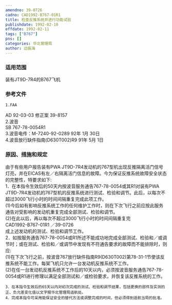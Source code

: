 ```yaml
---
amendno: 39-0726  
cadno: CAD1992-B767-01R1  
title: 检查反推系统并进行功能试验  
publishdate: 1992-02-10  
effdate: 1992-02-11  
tags: ["B767"]  
pns: []  
categories: 华北管理局  
author: 边振海  
---
```

  
### 适用范围  
装有JT9D-7R4的B767飞机  
  
<!--more-->  
### 参考文件  
    1.FAA  
AD 92-03-03  修正案 39-8157  
    2.波音  
SB 767-78-0054R1  
    3.波音电传：M-7240-92-0289 92年 1月 30日  
    4.波音放行缺件指南(D630T002)R9 91年 5月 1日  
  
### 原因、措施和规定  
由于有些用户报告装有PWA JT9D-7R4发动机的767型机出现反推隔离活门信号灯亮，并在EICAS有左／右隔离活门信息的故障。今为保证反推系统故障安全状态的完整性，特要求如下:  
1．在本指令生效后的50天内按波音服务通告767-78-0054或其R1对装有PWA JT9D-7R4发动机的767型机的反推系统进行测试、检验和调节。此后，以每次不超过3000飞行小时的时间间隔重复完成此项工作。  
      (1)今后如有影响反推系统工作的任何维护工作时，则在下次飞行之前应按此服务通告对受影响的发动机重复完成全部测试、检验和调节。  
      (2)在此以后，再以每次不超过3000飞行小时的时间间隔重复完  
       CAD1992-B767-01R1   ／39-0726  
成上述发动机的测试、检验和调节工作。  
    2．如按服务通告767-78-0054或R1所述不能成功地完成全部测试、检验和／或调节时；或在测试、检验和／或调节中发现有不符通告要求的故障而不能排除时，则应:  
(1)在下次飞行之前，按波音767放行缺件指南R9(D630T002)第78-31-1节使该反推系统不能工作。每架飞机只允许一台发动机反推系统不工作。  
      (2)在任一台发动机反推系统不工作后的10天以内，必须按波音服务通告767-78-0054或R1进行修理以满足全部测试和／或检验要求，并恢复该反推系统的工作。  
  
    3．在本指令生效后的65天以内对初次完成的测试、检验和调节结果，包括更换的部件及实测的正、负允差变化值以文字报华北管理局适航处。  
    4．完成本指令可采用能保证安全的替代方法或调整完成的时间，但必须得到适航当局的批准。  
  
